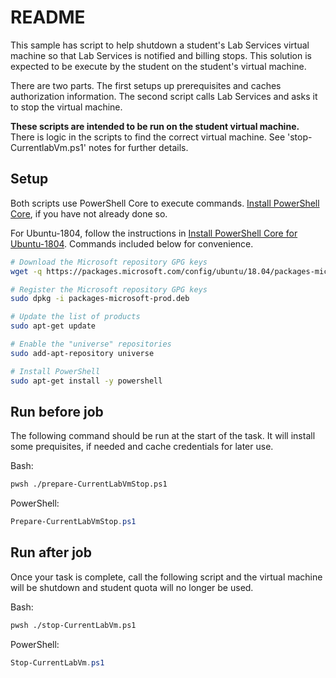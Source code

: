 # README

This sample has script to help shutdown a student's Lab Services virtual machine so that Lab Services is notified and billing stops.  This solution is expected to be execute by the student on the student's virtual machine.

There are two parts.  The first setups up prerequisites and caches authorization information.  The second script calls Lab Services and asks it to stop the virtual machine.  

**These scripts are intended to be run on the student virtual machine.**  There is logic in the scripts to find the correct virtual machine.  See 'stop-CurrentlabVm.ps1' notes for further details.

## Setup

Both scripts use PowerShell Core to execute commands.  [Install PowerShell Core](https://docs.microsoft.com/powershell/scripting/install/installing-powershell?view=powershell-7), if you have not already done so.

For Ubuntu-1804, follow the instructions in [Install PowerShell Core for Ubuntu-1804](https://docs.microsoft.com/powershell/scripting/install/installing-powershell-core-on-linux?view=powershell-7#ubuntu-1804).  Commands included below for convenience.  

```bash
# Download the Microsoft repository GPG keys
wget -q https://packages.microsoft.com/config/ubuntu/18.04/packages-microsoft-prod.deb

# Register the Microsoft repository GPG keys
sudo dpkg -i packages-microsoft-prod.deb

# Update the list of products
sudo apt-get update

# Enable the "universe" repositories
sudo add-apt-repository universe

# Install PowerShell
sudo apt-get install -y powershell

```

## Run before job
The following command should be run at the start of the task.  It will install some prequisites, if needed and cache credentials for later use.

Bash:
```bash
pwsh ./prepare-CurrentLabVmStop.ps1
```

PowerShell:
```PowerShell
Prepare-CurrentLabVmStop.ps1
```

## Run after job
Once your task is complete, call the following script and the virtual machine will be shutdown and student quota will no longer be used.

Bash:
```bash
pwsh ./stop-CurrentLabVm.ps1
```

PowerShell:
```PowerShell
Stop-CurrentLabVm.ps1
```
